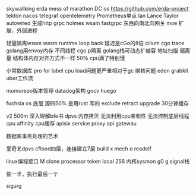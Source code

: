 skywallking
erda
mess of  marathon
DC os
https://github.com/erda-project
tekton
nacos
telegraf
opentelemetry
Prometheus单点
Ian Lance Taylor
autowired
生成http  grpc
holmes
wsam
fastgrpc
东西向南北向网关
moe
扩展，外部进程

轻量隔离wsam
wasm runtime
loop  back  延迟是cGo的8倍
cilium
cgo  trace
golang用envoy内存
不同线程
cgo  p隔离
golang栈可动态扩缩容
地址扫描
偏离量
结构体内存对齐方式不一样
50％ cpu满了特别慢

小常数据库
pro for label
cpu load问题更严重相对于gc
绑核问题
eden
grabkit
uber工作流

momorepo版本管理
datadog架构
gocv
huego

fuchsia  os  底层  源码50% 是用rust  写的
exclude
retract
upgrade
30分钟缓存

v2
500m
深入理解bfe书
dpvs
内存拷贝
无法利用cpu亲和性
无法控制底层线程
cpu  affinity cpu缓存
apisix
service proxy  api gatewau

数据库事务处理的艺术

爱奇艺dpvs
cflood四层，连接建立7层
build x
mech o
readelf

linux编程接口
M  clone
processor  token
local  256
内核sysmon
g0
g signal栈

偷一半，执行最后一个

sigurg

